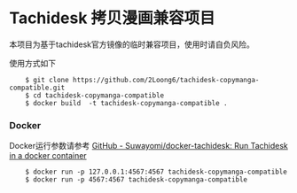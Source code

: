 # Tachidesk 拷贝漫画兼容项目

本项目为基于tachidesk官方镜像的临时兼容项目，使用时请自负风险。

使用方式如下

```
    $ git clone https://github.com/2Loong6/tachidesk-copymanga-compatible.git
    $ cd tachidesk-copymanga-compatible
    $ docker build  -t tachidesk-copymanga-compatible .
```

### Docker

Docker运行参数请参考 [GitHub - Suwayomi/docker-tachidesk: Run Tachidesk in a docker container](https://github.com/Suwayomi/docker-tachidesk)

```
    $ docker run -p 127.0.0.1:4567:4567 tachidesk-copymanga-compatible
    $ docker run -p 4567:4567 tachidesk-copymanga-compatible
```
